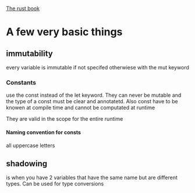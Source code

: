 [The rust book](https://doc.rust-lang.org/book/title-page.html)
# A few very basic things 

## immutability 
every variable is immutable if not specifed otherwiese with the mut keyword

### Constants

use the const instead of the let keyword. They can never be mutable and the type of a const must be clear and annotatetd. Also const have to be knowen at compile time and cannot be computated at runtime

They are valid in the scope for the entire runtime
#### Naming convention for consts
all uppercase letters
## shadowing 

is when you have 2 variables that have the same name but are different types. Can be used for type conversions